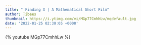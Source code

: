 ```yaml
---
title: " Finding X | A Mathematical Short Film"
author: Tibees
thumbnail: https://i.ytimg.com/vi/MGp77CmhhLw/mqdefault.jpg
date: '2022-01-25 02:30:05 +0000'
---
```


{% youtube MGp77CmhhLw %}